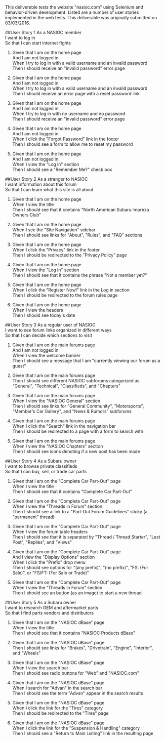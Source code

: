 This deliverable tests the website "nasioc.com" using Selenium and behavior-driven development.  Listed are a number of
user stories implemented in the web tests.  This deliverable was originally submitted on 03/03/2016.

##User Story 1
As a NASIOC member<br>
I want to log in<br>
So that I can start internet fights

1.	Given that I am on the home page<br>
    And I am not logged in<br>
	When I try to log in with a valid username and an invalid password<br>
	Then I should receive an "invalid password" error page

2.	Given that I am on the home page<br>
		And I am not logged in<br>
	When I try to log in with a valid username and an invalid password<br>
	Then I should receive an error page with a reset password link
	
3.	Given that I am on the home page<br>
		And I am not logged in<br>
	When I try to log in with no username and no password<br>
	Then I should receive an "invalid password" error page
	 
4.	Given that I am on the home page<br>
		And I am not logged in<br>
	When I click the "Forgot Password" link in the footer<br>
	Then I should see a form to allow me to reset my password
	
5.	Given that I am on the home page<br>
		And I am not logged in<br>
	When I view the "Log in" section<br>
	Then I should see a "Remember Me?" check box
	
##User Story 2
As a stranger to NASIOC<br>
I want information about this forum<br>
So that I can learn what this site is all about

1.	Given that I am on the home page<br>
	When I view the title<br>
	Then I should see that it contains "North American Subaru Impreza Owners Club"
	
2.	Given that I am on the home page<br>
	When I see the "Site Navigation" sidebar<br>
	Then I should see links for "About", "Rules", and "FAQ" sections
	
3.	Given that I am on the home page<br>
	When I click the "Privacy" link in the footer<br>
	Then I should be redirected to the "Privacy Policy" page
	
4.	Given that I am on the home page<br>
	When I view the "Log in" section<br>
	Then I should see that it contains the phrase "Not a member yet?"
	
5.	Given that I am on the home page<br>
	When I click the "Register Now!" link in the Log in section<br>
	Then I should be redirected to the forum rules page
	
6.	Given that I am on the home page<br>
	When I view the headers<br>
	Then I should see today's date
	
##User Story 3
As a regular user of NASIOC<br>
I want to see forum links organized in different ways<br>
So that I can decide which sections to visit

1.	Given that I am on the main forums page<br>
		And I am not logged in<br>
	When I view the welcome banner<br>
	Then I should see a message that I am "currently viewing our forum as a guest"

2.	Given that I am on the main forums page<br>
	Then I should see different NASIOC subforums categorized as "General", "Technical", "Classifieds", and "Chapters"

3.	Given that I am on the main forums page<br>
	When I view the "NASIOC General" section<br>
	Then I should see links for "General Community", "Motorsports", "Member's Car Gallery", and "News & Rumors" subforums
	
4.	Given that I am on the main forums page<br>
	When I click the "Search" link in the navigation bar<br>
	Then I should be redirected to a page with a form to search with
	
5.	Given that I am on the main forums page<br>
	When I view the "NASIOC Chapters" section<br>
	Then I should see icons denoting if a new post has been made
	
##User Story 4
As a Subaru owner<br>
I want to browse private classifieds<br>
So that I can buy, sell, or trade car parts

1.	Given that I am on the "Complete Car Part-Out" page<br>
	When I view the title<br>
	Then I should see that it contains "Complete Car Part-Out"

2.	Given that I am on the "Complete Car Part-Out" page<br>
	When I view the "Threads in Forum" section<br>
	Then I should see a link to a "Part-Out Forum Guidelines" sticky (a "permanent" thread)
	
3.	Given that I am on the "Complete Car Part-Out" page<br>
	When I view the forum table headers<br>
	Then I should see that it is separated by "Thread / Thread Starter", "Last Post", "Replies", and "Views"
	
4.	Given that I am on the "Complete Car Part-Out" page<br>
		And I view the "Display Options" section<br>
	When I click the "Prefix" drop menu<br>
	Then I should see options for "(any prefix)", "(no prefix)", "FS: (For Sale)", or "FS/FT: (For Sale or Trade)"
	
5.	Given that I am on the "Complete Car Part-Out" page<br>
	When I view the "Threads in Forum" section<br>
	Then I should see an button (as an image) to start a new thread
	
##User Story 5
As a Subaru owner<br>
I want to research OEM and aftermarket parts<br>
So that I find parts vendors and distributors

1.	Given that I am on the "NASIOC dBase" page<br>
	When I view the title<br>
	Then I should see that it contains "NASIOC Products dBase"
	
2.	Given that I am on the "NASIOC dBase" page<br>
	Then I should see links for "Brakes", "Drivetrain", "Engine", "Interior", and "Wheels"
	
3.	Given that I am on the "NASIOC dBase" page<br>
	When I view the search bar<br>
	Then I should see radio buttons for "Web" and "NASIOC.com"
	
4.	Given that I am on the "NASIOC dBase" page<br>
	When I search for "Advan" in the search bar<br>
	Then I should see the term "Advan" appear in the search results
	
5.	Given that I am on the "NASIOC dBase" page<br>
	When I click the link for the "Tires" category<br>
	Then I should be redirected to the "Tires" page
	
6.	Given that I am on the "NASIOC dBase" page<br>
	When I click the link for the "Suspension & Handling" category<br>
	Then I should see a "Return to Main Listing" link in the resulting page
